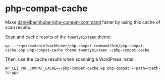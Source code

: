 php-compat-cache
================

Make [danielbachhuber/php-compat-command](https://github.com/danielbachhuber/php-compat-command/) faster by using this cache of scan results.

Scan and cache results of the `twentysixteen` theme:

    wp --require=danielbachhuber/php-compat-command/bin/php-compat-cache.php php-compat-cache theme twentysixteen ~/php-compat-cache

Then, use the cache results when scanning a WordPress install:

    WP_CLI_PHP_COMPAT_CACHE=~/php-compat-cache wp php-compat --path=<path-to-wp>


